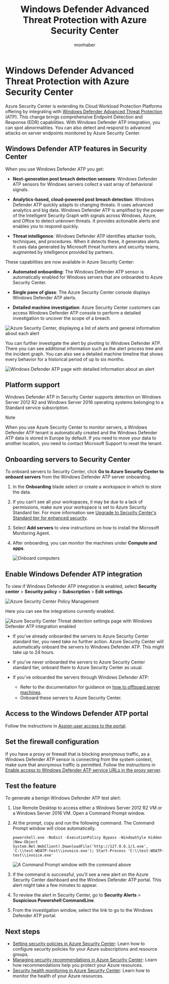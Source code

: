 ﻿---
title: Windows Defender Advanced Threat Protection with Azure Security Center
description: This document introduces the integration between Azure Security Center and Windows Defender Advanced Threat Protection.
services: security-center
documentationcenter: na
author: monhaber
manager: barbkess
editor: ''

ms.service: security-center
ms.devlang: na
ms.topic: conceptual
ms.tgt_pltfrm: na
ms.workload: na
ms.date: 05/27/2018
ms.author: monhaber

---
# Windows Defender Advanced Threat Protection with Azure Security Center

Azure Security Center is extending its Cloud Workload Protection Platforms offering by integrating with [Windows Defender Advanced Threat Protection](https://www.microsoft.com/en-us/WindowsForBusiness/windows-atp) (ATP).
This change brings comprehensive Endpoint Detection and Response (EDR) capabilities. With Windows Defender ATP integration, you can spot abnormalities. You can also detect and respond to advanced attacks on server endpoints monitored by Azure Security Center.

## Windows Defender ATP features in Security Center

When you use Windows Defender ATP you get:

- **Next-generation post breach detection sensors**: Windows Defender ATP sensors for Windows servers collect a vast array of behavioral signals.

- **Analytics-based, cloud-powered post breach detection**: Windows Defender ATP quickly adapts to changing threats. It uses advanced analytics and big data. Windows Defender ATP is amplified by the power of the Intelligent Security Graph with signals across Windows, Azure, and Office to detect unknown threats. It provides actionable alerts and enables you to respond quickly.

- **Threat intelligence**: Windows Defender ATP identifies attacker tools, techniques, and procedures. When it detects these, it generates alerts. It uses data generated by Microsoft threat hunters and security teams, augmented by intelligence provided by partners.

These capabilities are now available in Azure Security Center:

- **Automated onboarding**: The Windows Defender ATP sensor is automatically enabled for Windows servers that are onboarded to Azure Security Center.

- **Single pane of glass**: The Azure Security Center console displays Windows Defender ATP alerts.

- **Detailed machine investigation**: Azure Security Center customers can access Windows Defender ATP console to perform a detailed investigation to uncover the scope of a breach.

![Azure Security Center, displaying a list of alerts and general information about each alert](media/security-center-wdatp/image1.png)

You can further investigate the alert by pivoting to Windows Defender ATP. There you can see additional information such as the alert process tree and the incident graph. You can also see a detailed machine timeline that shows every behavior for a historical period of up to six months.

![Windows Defender ATP page with detailed information about an alert](media/security-center-wdatp/image3.png)

## Platform support

Windows Defender ATP in Security Center supports detection on Windows Server 2012 R2 and Windows Server 2016 operating systems belonging to a Standard service subscription.

> [!NOTE]
> When you use Azure Security Center to monitor servers, a Windows Defender ATP tenant is automatically created and the Windows Defender ATP data is stored in Europe by default. If you need to move your data to another location, you need to contact Microsoft Support to reset the tenant.

## Onboarding servers to Security Center 

To onboard servers to Security Center, click **Go to Azure Security Center to onboard servers** from the Windows Defender ATP server onboarding.

1. In the **Onboarding** blade select or create a workspace in which to store the data. <br>
2. If you can’t see all your workspaces, it may be due to a lack of permissions, make sure your workspace is set to Azure Security Standard tier. For more information see [Upgrade to Security Center's Standard tier for enhanced security](security-center-pricing.md).
	
3. Select **Add servers** to view instructions on how to install the Microsoft Monitoring Agent. 

4. After onboarding, you can monitor the machines under **Compute and apps**.

   ![Onboard computers](media/security-center-wdatp/onboard-computers.png)

## Enable Windows Defender ATP integration

To view if Windows Defender ATP integration is enabled, select **Security center** > **Security policy** > **Subscription** > **Edit settings**.

  ![Azure Security Center Policy Management](media/security-center-wdatp/policy-management.png)

Here you can see the integrations currently enabled.

  ![Azure Security Center Threat detection settings page with Windows Defender ATP integration enabled](media/security-center-wdatp/enable-integrations.png)

- If you've already onboarded the servers to Azure Security Center standard tier, you need take no further action. Azure Security Center will automatically onboard the servers to Windows Defender ATP. This might take up to 24 hours.

- If you've never onboarded the servers to Azure Security Center standard tier, onboard them to Azure Security Center as usual.

- If you've onboarded the servers through Windows Defender ATP:
  - Refer to the documentation for guidance on [how to offboard server machines](https://go.microsoft.com/fwlink/p/?linkid=852906).
  - Onboard these servers to Azure Security Center.

## Access to the Windows Defender ATP portal

Follow the instructions in [Assign user access to the portal](https://docs.microsoft.com/windows/security/threat-protection/windows-defender-atp/assign-portal-access-windows-defender-advanced-threat-protection).

## Set the firewall configuration

If you have a proxy or firewall that is blocking anonymous traffic, as a Windows Defender ATP sensor is connecting from the system context, make sure that anonymous traffic is permitted. Follow the instructions in [Enable access to Windows Defender ATP service URLs in the proxy server](https://docs.microsoft.com/windows/security/threat-protection/windows-defender-atp/configure-proxy-internet-windows-defender-advanced-threat-protection#enable-access-to-windows-defender-atp-service-urls-in-the-proxy-server).

## Test the feature

To generate a benign Windows Defender ATP test alert:

1. Use Remote Desktop to access either a Windows Server 2012 R2 VM or a Windows Server 2016 VM.  Open a Command Prompt window.

2. At the prompt, copy and run the following command. The Command Prompt window will close automatically.

    ```
    powershell.exe -NoExit -ExecutionPolicy Bypass -WindowStyle Hidden (New-Object System.Net.WebClient).DownloadFile('http://127.0.0.1/1.exe', 'C:\\test-WDATP-test\\invoice.exe'); Start-Process 'C:\\test-WDATP-test\\invoice.exe'
    ```

   ![A Command Prompt window with the command above](media/security-center-wdatp/image4.jpeg)

3. If the command is successful, you'll see a new alert on the Azure Security Center dashboard and the Windows Defender ATP portal. This alert might take a few minutes to appear.

4. To review the alert in Security Center, go to **Security Alerts** >  **Suspicious Powershell CommandLine**.

5. From the investigation window, select the link to go to the Windows Defender ATP portal.

## Next steps

- [Setting security policies in Azure Security Center](tutorial-security-policy.md): Learn how to configure security policies for your Azure subscriptions and resource groups.
- [Managing security recommendations in Azure Security Center](security-center-recommendations.md): Learn how recommendations help you protect your Azure resources.
- [Security health monitoring in Azure Security Center](security-center-monitoring.md): Learn how to monitor the health of your Azure resources.
